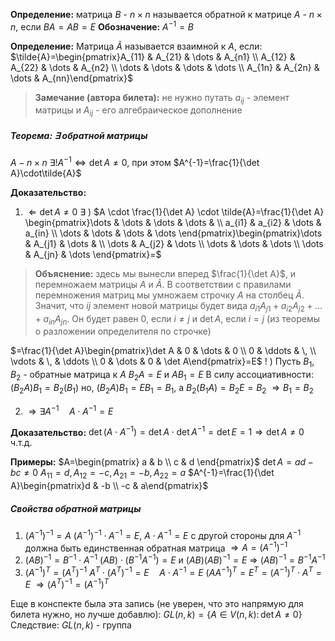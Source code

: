 **Определение:** матрица $B$ - $n \times n$ называется обратной к матрице $A$ - $n \times n$, если $BA=AB=E$
**Обозначение:** $A^{-1}=B$

**Определение:** Матрица $\tilde{A}$ называется взаимной к $A$, если:
$\tilde{A}=\begin{pmatrix}A_{11} & A_{21} & \dots & A_{n1} \\ A_{12} & A_{22} & \dots & A_{n2} \\ \dots & \dots & \dots & \dots \\ A_{1n} & A_{2n} & \dots & A_{nn}\end{pmatrix}$

>**Замечание (автора билета):** не нужно путать $a_{ij}$ - элемент матрицы и $A_{ij}$ - его алгебраическое дополнение
##### Теорема: $\exists$ обратной матрицы
$A - n \times n$
$\exists ! A^{-1} \Leftrightarrow \det A \neq 0$, при этом $A^{-1}=\frac{1}{\det A}\cdot\tilde{A}$

**Доказательство:** 
1) $\Leftarrow \det A \neq 0$
$\exists$ ) $A \cdot \frac{1}{\det A} \cdot \tilde{A}=\frac{1}{\det A} \begin{pmatrix}\dots & \dots & \dots & \dots & \\ a_{i1} & a_{i2} & \dots & a_{in} \\ \dots & \dots & \dots & \dots \end{pmatrix}\begin{pmatrix}\dots & A_{j1} & \dots & \\ \dots & A_{j2} & \dots \\ \dots & \dots & \dots \\ \dots & A_{jn} & \dots \end{pmatrix}=$
>**Объяснение:** здесь мы вынесли вперед $\frac{1}{\det A}$, и перемножаем матрицы $A$ и $\tilde{A}$. В соответствии с правилами перемножения матриц мы умножаем строчку $A$ на столбец $\tilde{A}$. Значит, что $ij$ элемент новой матрицы будет вида $a_{i1}A_{j1}+a_{i2}A_{j2}+\dots+a_{in}A_{jn}$. Он будет равен $0$, если $i \neq j$ и $\det A$, если $i=j$ (из теоремы о разложении определителя по строчке)

$=\frac{1}{\det A}\begin{pmatrix}\det A & 0 & \dots & 0 \\ 0 & \ddots & \, \\ \vdots & \, & \ddots \\ 0 & \dots & 0 & \det A\end{pmatrix}=E$
$!$ ) Пусть $B_1, \, B_2$ - обратные матрица к $A$
$B_2A=E$ и $AB_1=E$
В силу ассоциативности: $(B_2 A)B_1=B_2(B_1)$
но, $(B_2 A)B_1=EB_1=B_1$, а $B_2(B_1A)=B_2E=B_2$ $\Rightarrow B_1=B_2$

2) $\Rightarrow \exists A^{-1} \quad A \cdot A^{-1}=E$

**Доказательство:** $\det (A \cdot A^{-1})=\det A \cdot \det A^{-1}=\det E=1 \Rightarrow \det A \neq 0$
ч.т.д.

**Примеры:**
$A=\begin{pmatrix} a & b \\ c & d \end{pmatrix}$
$\det A = ad - bc \neq 0$
$A_{11}=d,\, A_{12}=-c,\, A_{21}=-b, \,A_{22}=a$
$A^{-1}=\frac{1}{\det A}\begin{pmatrix}d & -b \\ -c & a\end{pmatrix}$
##### Свойства обратной матрицы
1) $(A^{-1})^{-1}=A$
	$(A^{-1})^{-1} \cdot A^{-1}=E$, $A\cdot A^{-1}=E$ с другой стороны для $A^{-1}$ должна быть единственная обратная матрица $\Rightarrow A=(A^{-1})^{-1}$
2) $(AB)^{-1}=B^{-1} \cdot A^{-1}$
	$(AB)\cdot(B^{-1}A^{-1})=E$ и $(AB)(AB)^{-1}=E$ $\Rightarrow$ $(AB)^{-1}=B^{-1}A^{-1}$
3) $(A^{-1})^T=(A^T)^{-1}$
	$A^T \cdot (A^T)^{-1}=E \quad A \cdot A^{-1}=E$
	$(AA^{-1})^T=E^T=(A^{-1})^T \cdot A^T=E$
	$\Rightarrow (A^T)^{-1}=(A^{-1})^T$
	
Еще в конспекте была эта запись (не уверен, что это напрямую для билета нужно, но лучше добавлю):
$GL(n, k)=\{A \in V(n, k) : \, \det A \neq 0 \}$
Следствие: $GL(n, k)$ - группа
